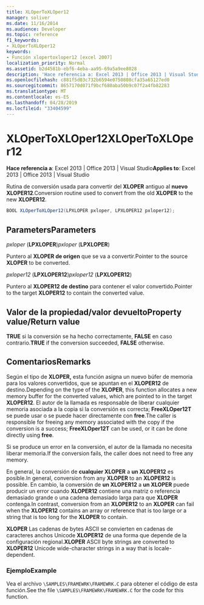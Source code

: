```yaml
---
title: XLOperToXLOper12
manager: soliver
ms.date: 11/16/2014
ms.audience: Developer
ms.topic: reference
f1_keywords:
- XLOperToXLOper12
keywords:
- Función xlopertoxloper12 [excel 2007]
localization_priority: Normal
ms.assetid: b2d4581b-ebf6-4eba-aa95-69a5a9ee8028
description: 'Hace referencia a: Excel 2013 | Office 2013 | Visual Studio'
ms.openlocfilehash: c881f5d03c732b6594e0750808cfa35a65127ed0
ms.sourcegitcommit: 8657170d071f9bcf680aba50b9c07f2a4fb82283
ms.translationtype: MT
ms.contentlocale: es-ES
ms.lasthandoff: 04/28/2019
ms.locfileid: "33404599"
---
```

# <a name="xlopertoxloper12"></a><span data-ttu-id="c9694-104">XLOperToXLOper12</span><span class="sxs-lookup"><span data-stu-id="c9694-104">XLOperToXLOper12</span></span>

<span data-ttu-id="c9694-105">**Hace referencia a**: Excel 2013 | Office 2013 | Visual Studio</span><span class="sxs-lookup"><span data-stu-id="c9694-105">**Applies to**: Excel 2013 | Office 2013 | Visual Studio</span></span> 
  
<span data-ttu-id="c9694-106">Rutina de conversión usada para convertir del **XLOPER** antiguo al **nuevo XLOPER12**.</span><span class="sxs-lookup"><span data-stu-id="c9694-106">Conversion routine used to convert from the old **XLOPER** to the new **XLOPER12**.</span></span>
  
```cs
BOOL XLOperToXLOper12(LPXLOPER pxloper, LPXLOPER12 pxloper12);
```

## <a name="parameters"></a><span data-ttu-id="c9694-107">Parameters</span><span class="sxs-lookup"><span data-stu-id="c9694-107">Parameters</span></span>

<span data-ttu-id="c9694-108">_pxloper_ (**LPXLOPER**)</span><span class="sxs-lookup"><span data-stu-id="c9694-108">_pxloper_ (**LPXLOPER**)</span></span>
  
<span data-ttu-id="c9694-109">Puntero al **XLOPER de origen** que se va a convertir.</span><span class="sxs-lookup"><span data-stu-id="c9694-109">Pointer to the source **XLOPER** to be converted.</span></span> 
  
<span data-ttu-id="c9694-110">_pxloper12_ (**LPXLOPER12**)</span><span class="sxs-lookup"><span data-stu-id="c9694-110">_pxloper12_ (**LPXLOPER12**)</span></span>
  
<span data-ttu-id="c9694-111">Puntero al **XLOPER12 de destino** para contener el valor convertido.</span><span class="sxs-lookup"><span data-stu-id="c9694-111">Pointer to the target **XLOPER12** to contain the converted value.</span></span> 
  
## <a name="property-valuereturn-value"></a><span data-ttu-id="c9694-112">Valor de la propiedad/valor devuelto</span><span class="sxs-lookup"><span data-stu-id="c9694-112">Property value/Return value</span></span>

<span data-ttu-id="c9694-113">**TRUE** si la conversión se ha hecho correctamente, **FALSE** en caso contrario.</span><span class="sxs-lookup"><span data-stu-id="c9694-113">**TRUE** if the conversion succeeded, **FALSE** otherwise.</span></span> 
  
## <a name="remarks"></a><span data-ttu-id="c9694-114">Comentarios</span><span class="sxs-lookup"><span data-stu-id="c9694-114">Remarks</span></span>

<span data-ttu-id="c9694-115">Según el tipo de **XLOPER,** esta función asigna un nuevo búfer de memoria para los valores convertidos, que se apuntan en el **XLOPER12** de destino.</span><span class="sxs-lookup"><span data-stu-id="c9694-115">Depending on the type of the **XLOPER**, this function allocates a new memory buffer for the converted values, which are pointed to in the target **XLOPER12**.</span></span> <span data-ttu-id="c9694-116">El autor de la llamada es responsable de liberar cualquier memoria asociada a la copia si la conversión es correcta; **FreeXLOper12T** se puede usar o se puede hacer directamente con **free**.</span><span class="sxs-lookup"><span data-stu-id="c9694-116">The caller is responsible for freeing any memory associated with the copy if the conversion is a success; **FreeXLOper12T** can be used, or it can be done directly using **free**.</span></span>
  
<span data-ttu-id="c9694-117">Si se produce un error en la conversión, el autor de la llamada no necesita liberar memoria.</span><span class="sxs-lookup"><span data-stu-id="c9694-117">If the conversion fails, the caller does not need to free any memory.</span></span>
  
<span data-ttu-id="c9694-118">En general, la conversión de **cualquier XLOPER** a **un XLOPER12** es posible.</span><span class="sxs-lookup"><span data-stu-id="c9694-118">In general, conversion from any **XLOPER** to an **XLOPER12** is possible.</span></span> <span data-ttu-id="c9694-119">En cambio, la conversión de **un XLOPER12** a **un XLOPER** puede producir un error cuando **XLOPER12** contiene una matriz o referencia demasiado grande o una cadena demasiado larga para que **XLOPER** contenga.</span><span class="sxs-lookup"><span data-stu-id="c9694-119">In contrast, conversion from an **XLOPER12** to an **XLOPER** can fail when the **XLOPER12** contains an array or reference that is too large or a string that is too long for the **XLOPER** to contain.</span></span> 
  
<span data-ttu-id="c9694-120">**XLOPER** Las cadenas de bytes ASCII se convierten en cadenas de caracteres anchos Unicode **XLOPER12** de una forma que depende de la configuración regional.</span><span class="sxs-lookup"><span data-stu-id="c9694-120">**XLOPER** ASCII byte strings are converted to **XLOPER12** Unicode wide-character strings in a way that is locale-dependent.</span></span> 
  
### <a name="example"></a><span data-ttu-id="c9694-121">Ejemplo</span><span class="sxs-lookup"><span data-stu-id="c9694-121">Example</span></span>

<span data-ttu-id="c9694-122">Vea el archivo  `\SAMPLES\FRAMEWRK\FRAMEWRK.C` para obtener el código de esta función.</span><span class="sxs-lookup"><span data-stu-id="c9694-122">See the file  `\SAMPLES\FRAMEWRK\FRAMEWRK.C` for the code for this function.</span></span> 
  

